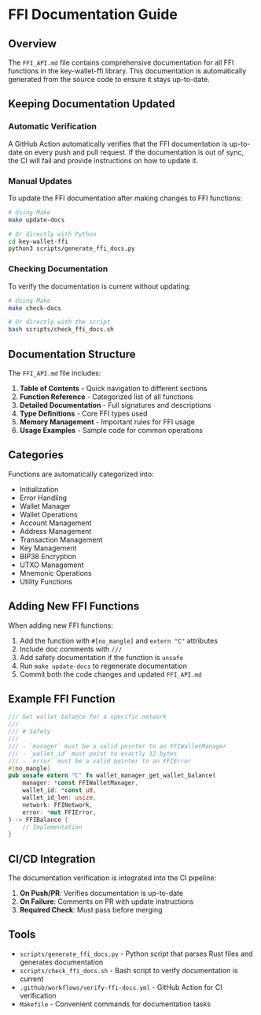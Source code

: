 # FFI Documentation Guide

## Overview

The `FFI_API.md` file contains comprehensive documentation for all FFI functions in the key-wallet-ffi library. This documentation is automatically generated from the source code to ensure it stays up-to-date.

## Keeping Documentation Updated

### Automatic Verification

A GitHub Action automatically verifies that the FFI documentation is up-to-date on every push and pull request. If the documentation is out of sync, the CI will fail and provide instructions on how to update it.

### Manual Updates

To update the FFI documentation after making changes to FFI functions:

```bash
# Using Make
make update-docs

# Or directly with Python
cd key-wallet-ffi
python3 scripts/generate_ffi_docs.py
```

### Checking Documentation

To verify the documentation is current without updating:

```bash
# Using Make
make check-docs

# Or directly with the script
bash scripts/check_ffi_docs.sh
```

## Documentation Structure

The `FFI_API.md` file includes:

1. **Table of Contents** - Quick navigation to different sections
2. **Function Reference** - Categorized list of all functions
3. **Detailed Documentation** - Full signatures and descriptions
4. **Type Definitions** - Core FFI types used
5. **Memory Management** - Important rules for FFI usage
6. **Usage Examples** - Sample code for common operations

## Categories

Functions are automatically categorized into:

- Initialization
- Error Handling
- Wallet Manager
- Wallet Operations
- Account Management
- Address Management
- Transaction Management
- Key Management
- BIP38 Encryption
- UTXO Management
- Mnemonic Operations
- Utility Functions

## Adding New FFI Functions

When adding new FFI functions:

1. Add the function with `#[no_mangle]` and `extern "C"` attributes
2. Include doc comments with `///`
3. Add safety documentation if the function is `unsafe`
4. Run `make update-docs` to regenerate documentation
5. Commit both the code changes and updated `FFI_API.md`

## Example FFI Function

```rust
/// Get wallet balance for a specific network
///
/// # Safety
///
/// - `manager` must be a valid pointer to an FFIWalletManager
/// - `wallet_id` must point to exactly 32 bytes
/// - `error` must be a valid pointer to an FFIError
#[no_mangle]
pub unsafe extern "C" fn wallet_manager_get_wallet_balance(
    manager: *const FFIWalletManager,
    wallet_id: *const u8,
    wallet_id_len: usize,
    network: FFINetwork,
    error: *mut FFIError,
) -> FFIBalance {
    // Implementation
}
```

## CI/CD Integration

The documentation verification is integrated into the CI pipeline:

1. **On Push/PR**: Verifies documentation is up-to-date
2. **On Failure**: Comments on PR with update instructions
3. **Required Check**: Must pass before merging

## Tools

- `scripts/generate_ffi_docs.py` - Python script that parses Rust files and generates documentation
- `scripts/check_ffi_docs.sh` - Bash script to verify documentation is current
- `.github/workflows/verify-ffi-docs.yml` - GitHub Action for CI verification
- `Makefile` - Convenient commands for documentation tasks
